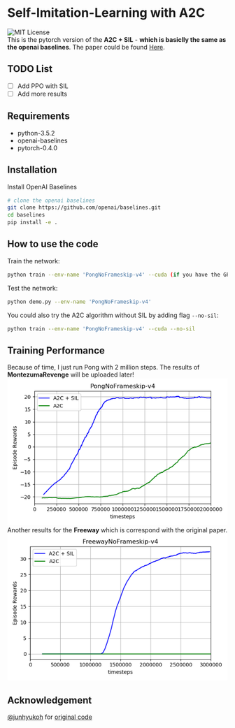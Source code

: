 # Self-Imitation-Learning with A2C
![MIT License](https://img.shields.io/badge/license-MIT-blue.svg)   
This is the pytorch version of the **A2C + SIL** - **which is basiclly the same as the openai baselines**. The paper could be found [Here](https://arxiv.org/abs/1806.05635).
## TODO List
- [ ] Add PPO with SIL
- [ ] Add more results
## Requirements
- python-3.5.2
- openai-baselines
- pytorch-0.4.0
## Installation
Install OpenAI Baselines
```bash
# clone the openai baselines
git clone https://github.com/openai/baselines.git
cd baselines
pip install -e .

```
## How to use the code
Train the network:
```bash
python train --env-name 'PongNoFrameskip-v4' --cuda (if you have the GPU)

```
Test the network:
```bash
python demo.py --env-name 'PongNoFrameskip-v4'

```
You could also try the A2C algorithm without SIL by adding flag `--no-sil`:
```bash
python train --env-name 'PongNoFrameskip-v4' --cuda --no-sil

```
## Training Performance
Because of time, I just run Pong with 2 million steps. The results of **MontezumaRevenge** will be uploaded later!
![Scheme](figures/sil_pong.png)  
Another results for the **Freeway** which is correspond with the original paper.  
![freeway](figures/sil_freeway.png)
## Acknowledgement
[@junhyukoh](https://github.com/junhyukoh) for [original code](https://github.com/junhyukoh/self-imitation-learning)


